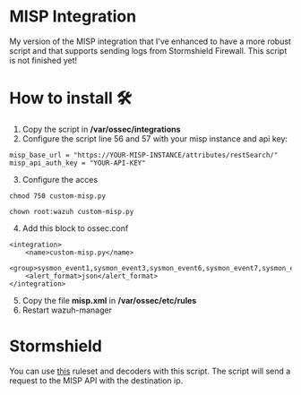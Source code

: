 # MISP Integration
My version of the MISP integration that I've enhanced to have a more robust script and that supports sending logs from Stormshield Firewall.
This script is not finished yet!

# How to install 🛠️
1. Copy the script in **/var/ossec/integrations**
2. Configure the script line 56 and 57 with your misp instance and api key:
```
misp_base_url = "https://YOUR-MISP-INSTANCE/attributes/restSearch/"
misp_api_auth_key = "YOUR-API-KEY"
```
3. Configure the acces
```
chmod 750 custom-misp.py
```
```
chown root:wazuh custom-misp.py
```
4. Add this block to ossec.conf
```
<integration>
    <name>custom-misp.py</name>
    <group>sysmon_event1,sysmon_event3,sysmon_event6,sysmon_event7,sysmon_event_15,sysmon_event_22,syscheck,stormshield</group>
    <alert_format>json</alert_format>
</integration>
```
5. Copy the file **misp.xml** in **/var/ossec/etc/rules**
6. Restart wazuh-manager

# Stormshield
You can use [this](https://github.com/FryggFR/Wazuh-Stormshield/tree/master) ruleset and decoders with this script.
The script will send a request to the MISP API with the destination ip.
